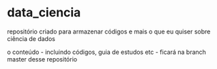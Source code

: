 # data_ciencia
repositório criado para armazenar códigos e mais o que eu quiser sobre ciência de dados

o conteúdo - incluindo códigos, guia de estudos etc - ficará na branch master desse repositório
